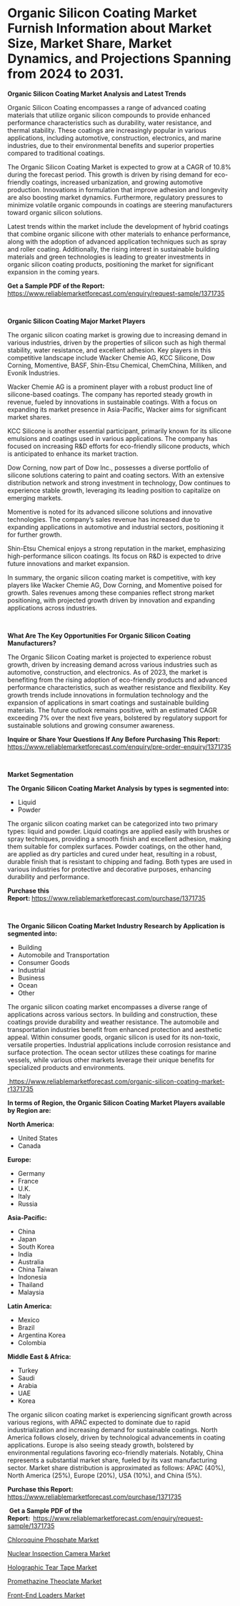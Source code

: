 <p><h1>Organic Silicon Coating Market Furnish Information about Market Size, Market Share, Market Dynamics, and Projections Spanning from 2024 to 2031.</h1></p><p><strong>Organic Silicon Coating Market Analysis and Latest Trends</strong></p>
<p><p>Organic Silicon Coating encompasses a range of advanced coating materials that utilize organic silicon compounds to provide enhanced performance characteristics such as durability, water resistance, and thermal stability. These coatings are increasingly popular in various applications, including automotive, construction, electronics, and marine industries, due to their environmental benefits and superior properties compared to traditional coatings.</p><p>The Organic Silicon Coating Market is expected to grow at a CAGR of 10.8% during the forecast period. This growth is driven by rising demand for eco-friendly coatings, increased urbanization, and growing automotive production. Innovations in formulation that improve adhesion and longevity are also boosting market dynamics. Furthermore, regulatory pressures to minimize volatile organic compounds in coatings are steering manufacturers toward organic silicon solutions.</p><p>Latest trends within the market include the development of hybrid coatings that combine organic silicone with other materials to enhance performance, along with the adoption of advanced application techniques such as spray and roller coating. Additionally, the rising interest in sustainable building materials and green technologies is leading to greater investments in organic silicon coating products, positioning the market for significant expansion in the coming years.</p></p>
<p><strong>Get a Sample PDF of the Report:&nbsp;</strong> <a href="https://www.reliablemarketforecast.com/enquiry/request-sample/1371735?utm_campaign=1140&utm_medium=2&utm_source=Github&utm_content=ia&utm_term=06122024&utm_id=organic-silicon-coating">https://www.reliablemarketforecast.com/enquiry/request-sample/1371735</a></p>
<p>&nbsp;</p>
<p><strong>Organic Silicon Coating Major Market Players</strong></p>
<p><p>The organic silicon coating market is growing due to increasing demand in various industries, driven by the properties of silicon such as high thermal stability, water resistance, and excellent adhesion. Key players in this competitive landscape include Wacker Chemie AG, KCC Silicone, Dow Corning, Momentive, BASF, Shin-Etsu Chemical, ChemChina, Milliken, and Evonik Industries.</p><p>Wacker Chemie AG is a prominent player with a robust product line of silicone-based coatings. The company has reported steady growth in revenue, fueled by innovations in sustainable coatings. With a focus on expanding its market presence in Asia-Pacific, Wacker aims for significant market shares.</p><p>KCC Silicone is another essential participant, primarily known for its silicone emulsions and coatings used in various applications. The company has focused on increasing R&D efforts for eco-friendly silicone products, which is anticipated to enhance its market traction.</p><p>Dow Corning, now part of Dow Inc., possesses a diverse portfolio of silicone solutions catering to paint and coating sectors. With an extensive distribution network and strong investment in technology, Dow continues to experience stable growth, leveraging its leading position to capitalize on emerging markets.</p><p>Momentive is noted for its advanced silicone solutions and innovative technologies. The company’s sales revenue has increased due to expanding applications in automotive and industrial sectors, positioning it for further growth.</p><p>Shin-Etsu Chemical enjoys a strong reputation in the market, emphasizing high-performance silicon coatings. Its focus on R&D is expected to drive future innovations and market expansion.</p><p>In summary, the organic silicon coating market is competitive, with key players like Wacker Chemie AG, Dow Corning, and Momentive poised for growth. Sales revenues among these companies reflect strong market positioning, with projected growth driven by innovation and expanding applications across industries.</p></p>
<p>&nbsp;</p>
<p><strong>What Are The Key Opportunities For Organic Silicon Coating Manufacturers?</strong></p>
<p><p>The Organic Silicon Coating market is projected to experience robust growth, driven by increasing demand across various industries such as automotive, construction, and electronics. As of 2023, the market is benefiting from the rising adoption of eco-friendly products and advanced performance characteristics, such as weather resistance and flexibility. Key growth trends include innovations in formulation technology and the expansion of applications in smart coatings and sustainable building materials. The future outlook remains positive, with an estimated CAGR exceeding 7% over the next five years, bolstered by regulatory support for sustainable solutions and growing consumer awareness.</p></p>
<p><strong>Inquire or Share Your Questions If Any Before Purchasing This Report:</strong> <a href="https://www.reliablemarketforecast.com/enquiry/pre-order-enquiry/1371735?utm_campaign=1140&utm_medium=2&utm_source=Github&utm_content=ia&utm_term=06122024&utm_id=organic-silicon-coating">https://www.reliablemarketforecast.com/enquiry/pre-order-enquiry/1371735</a></p>
<p>&nbsp;</p>
<p><strong>Market Segmentation</strong></p>
<p><strong>The Organic Silicon Coating Market Analysis by types is segmented into:</strong></p>
<p><ul><li>Liquid</li><li>Powder</li></ul></p>
<p><p>The organic silicon coating market can be categorized into two primary types: liquid and powder. Liquid coatings are applied easily with brushes or spray techniques, providing a smooth finish and excellent adhesion, making them suitable for complex surfaces. Powder coatings, on the other hand, are applied as dry particles and cured under heat, resulting in a robust, durable finish that is resistant to chipping and fading. Both types are used in various industries for protective and decorative purposes, enhancing durability and performance.</p></p>
<p><strong>Purchase this Report:&nbsp;</strong><a href="https://www.reliablemarketforecast.com/purchase/1371735?utm_campaign=1140&utm_medium=2&utm_source=Github&utm_content=ia&utm_term=06122024&utm_id=organic-silicon-coating">https://www.reliablemarketforecast.com/purchase/1371735</a></p>
<p>&nbsp;</p>
<p><strong>The Organic Silicon Coating Market Industry Research by Application is segmented into:</strong></p>
<p><ul><li>Building</li><li>Automobile and Transportation</li><li>Consumer Goods</li><li>Industrial</li><li>Business</li><li>Ocean</li><li>Other</li></ul></p>
<p><p>The organic silicon coating market encompasses a diverse range of applications across various sectors. In building and construction, these coatings provide durability and weather resistance. The automobile and transportation industries benefit from enhanced protection and aesthetic appeal. Within consumer goods, organic silicon is used for its non-toxic, versatile properties. Industrial applications include corrosion resistance and surface protection. The ocean sector utilizes these coatings for marine vessels, while various other markets leverage their unique benefits for specialized products and environments.</p></p>
<p><a href="https://www.reliablemarketforecast.com/organic-silicon-coating-market-r1371735?utm_campaign=1140&utm_medium=2&utm_source=Github&utm_content=ia&utm_term=06122024&utm_id=organic-silicon-coating">&nbsp;https://www.reliablemarketforecast.com/organic-silicon-coating-market-r1371735</a></p>
<p><strong>In terms of Region, the Organic Silicon Coating Market Players available by Region are:</strong></p>
<p>
    <p> <strong> North America: </strong>
        <ul>
            <li>United States</li>
            <li>Canada</li>
        </ul>
        </p> 
    <p> <strong> Europe: </strong>
        <ul>
            <li>Germany</li>
            <li>France</li>
            <li>U.K.</li>
            <li>Italy</li>
            <li>Russia</li>
        </ul>
        </p> 
    <p> <strong> Asia-Pacific: </strong>
        <ul>
            <li>China</li>
            <li>Japan</li>
            <li>South Korea</li>
            <li>India</li>
            <li>Australia</li>
            <li>China Taiwan</li>
            <li>Indonesia</li>
            <li>Thailand</li>
            <li>Malaysia</li>
        </ul>
        </p> 
    <p> <strong> Latin America: </strong>
        <ul>
            <li>Mexico</li>
            <li>Brazil</li>
            <li>Argentina Korea</li>
            <li>Colombia</li>
        </ul>
        </p> 
    <p> <strong> Middle East & Africa: </strong>
        <ul>
            <li>Turkey</li>
            <li>Saudi</li>
            <li>Arabia</li>
            <li>UAE</li>
            <li>Korea</li>
        </ul>
    </p>
    </p>
<p><p>The organic silicon coating market is experiencing significant growth across various regions, with APAC expected to dominate due to rapid industrialization and increasing demand for sustainable coatings. North America follows closely, driven by technological advancements in coating applications. Europe is also seeing steady growth, bolstered by environmental regulations favoring eco-friendly materials. Notably, China represents a substantial market share, fueled by its vast manufacturing sector. Market share distribution is approximated as follows: APAC (40%), North America (25%), Europe (20%), USA (10%), and China (5%).</p></p>
<p><strong>Purchase this Report: </strong><a href="https://www.reliablemarketforecast.com/purchase/1371735?utm_campaign=1140&utm_medium=2&utm_source=Github&utm_content=ia&utm_term=06122024&utm_id=organic-silicon-coating">https://www.reliablemarketforecast.com/purchase/1371735</a></p>
<p>&nbsp;<strong>Get a Sample PDF of the Report:&nbsp;&nbsp;</strong><a href="https://www.reliablemarketforecast.com/enquiry/request-sample/1371735?utm_campaign=1140&utm_medium=2&utm_source=Github&utm_content=ia&utm_term=06122024&utm_id=organic-silicon-coating">https://www.reliablemarketforecast.com/enquiry/request-sample/1371735</a></p>
<p><strong></strong></p>
<p><p><a href="https://www.linkedin.com/pulse/key-trends-driving-chloroquine-phosphate-market-growth-102-wtq2f?utm_campaign=1140&utm_medium=2&utm_source=Github&utm_content=ia&utm_term=06122024&utm_id=organic-silicon-coating">Chloroquine Phosphate Market</a></p><p><a href="https://issuu.com/reportprime-2/docs/nuclear-inspection-camera-market-size-2030.pptx?utm_campaign=1140&utm_medium=2&utm_source=Github&utm_content=ia&utm_term=06122024&utm_id=organic-silicon-coating">Nuclear Inspection Camera Market</a></p><p><a href="https://www.linkedin.com/pulse/positive-growth-outlook-global-holographic-tear-tape-market-ukm4c?utm_campaign=1140&utm_medium=2&utm_source=Github&utm_content=ia&utm_term=06122024&utm_id=organic-silicon-coating">Holographic Tear Tape Market</a></p><p><a href="https://issuu.com/reportprime-2/docs/promethazine-theoclate-market-size-2030.pptx?utm_campaign=1140&utm_medium=2&utm_source=Github&utm_content=ia&utm_term=06122024&utm_id=organic-silicon-coating">Promethazine Theoclate Market</a></p><p><a href="https://github.com/AKSHATREPORTPRIME/Market-Research-Report-List-6/blob/main/front-end-loaders-market.md?utm_campaign=1140&utm_medium=2&utm_source=Github&utm_content=ia&utm_term=06122024&utm_id=organic-silicon-coating">Front-End Loaders Market</a></p></p>